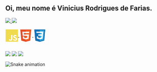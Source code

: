 ## Oi, meu nome é Vinicius Rodrigues de Farias.
 <div>
  <a href="https://github.com/vrFarias">
  <img height="180em" src="https://github-readme-stats.vercel.app/api?username=vrFarias"/>
  <img height="180em" src="https://github-readme-stats.vercel.app/api/top-langs/?username=vrFarias&layout=compact"/>
</div>
<div style="display: inline_block"><br>
  <img align="center" alt="Rafa-Js" height="40" width="40" src="https://raw.githubusercontent.com/devicons/devicon/master/icons/javascript/javascript-plain.svg">
  <img align="center" alt="Rafa-HTML" height="40" width="40" src="https://raw.githubusercontent.com/devicons/devicon/master/icons/html5/html5-original.svg">
  <img align="center" alt="Rafa-CSS" height="40" width="40" src="https://raw.githubusercontent.com/devicons/devicon/master/icons/css3/css3-original.svg">
</div>
  
  ##
 
<div> 
  <a href="https://instagram.com/vrrfarias" target="_blank"><img src="https://img.shields.io/badge/-Instagram-%23E4405F?style=for-the-badge&logo=instagram&logoColor=white" target="_blank"></a>
  <a href = "mailto: vulgofariaspessoal@gmail.com"><img src="https://img.shields.io/badge/-Gmail-%23333?style=for-the-badge&logo=gmail&logoColor=white" target="_blank"></a>
  <a href="https://www.linkedin.com/in/vinicius-rodrigues-de-farias-4b0a441a1/" target="_blank"><img src="https://img.shields.io/badge/-LinkedIn-%230077B5?style=for-the-badge&logo=linkedin&logoColor=white" target="_blank"></a> 
 
  ![Snake animation](https://github.com/vrFarias/vrFarias/blob/output/github-contribution-grid-snake.svg)
 
</div>
